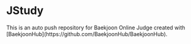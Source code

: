 # JStudy

<p>This is an auto push repository for Baekjoon Online Judge created with [BaekjoonHub](https://github.com/BaekjoonHub/BaekjoonHub).</p>
